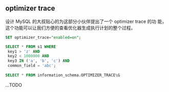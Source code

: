 ## optimizer trace
设计 MySQL 的大叔贴心的为这部分小伙伴提出了一个 optimizer trace 的功
能，这个功能可以让我们方便的查看优化器生成执行计划的整个过程。

```sql
SET optimizer_trace="enabled=on";

SELECT * FROM s1 WHERE 
 key1 > 'z' AND 
 key2 < 1000000 AND 
 key3 IN ('a', 'b', 'c') AND 
 common_field = 'abc';
 
SELECT * FROM information_schema.OPTIMIZER_TRACE\G
```

...TODO

